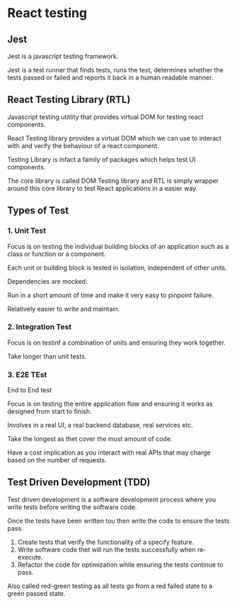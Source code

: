 # React testing

## Jest

Jest is a javascript testing framework.

Jest is a test runner that finds tests, runs the test, determines whether the tests passed or failed and reports it back in a human readable manner.

## React Testing Library (RTL)

Javascript testing utitlity that provides virtual DOM for testing react components.

React Testing library provides a virtual DOM which we can use to interact with and verify the behaviour of a react component.

Testing Library is infact a family of packages which helps test UI components.

The core library is called DOM Testing library and RTL is simply wrapper around this core library to test React applications in a easier way.

## Types of Test

### 1. Unit Test

Focus is on testing the individual building blocks of an application such as a class or function or a component.

Each unit or building block is tested in isolation, independent of other units.

Dependencies are mocked.

Run in a short amount of time and make it very easy to pinpoint failure.

Relatively easier to write and maintain.

### 2. Integration Test

Focus is on testinf a combination of units and ensuring they work together.

Take longer than unit tests.

### 3. E2E TEst

End to End test

Focus is on testing the entire application flow and ensuring it works as designed from start to finish.

Involves in a real UI, a real backend database, real services etc.

Take the longest as thet cover the most amount of code.

Have a cost implication as you interact with real APIs that may charge based on the number of requests.

## Test Driven Development (TDD)

Test driven development is a software development process where you write tests before writing the software code.

Once the tests have been written tou then write the code to ensure the tests pass.

1. Create tests that verify the functionality of a specify feature.
2. Write software code thet will run the tests successfully when re-execute.
3. Refactor the code for optimization while ensuring the tests continue to pass.

Also called red-green testing as all tests go from a red failed state to a green passed state.
